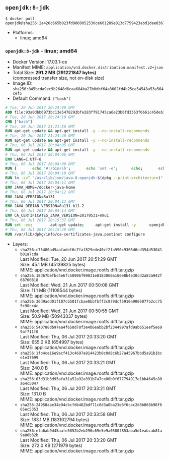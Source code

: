 ## `openjdk:8-jdk`

```console
$ docker pull openjdk@sha256:2a426c665b023fd9860052530ce601289e813d7759423abd1dae8367d8149a30
```

-	Platforms:
	-	linux; amd64

### `openjdk:8-jdk` - linux; amd64

-	Docker Version: 17.03.1-ce
-	Manifest MIME: `application/vnd.docker.distribution.manifest.v2+json`
-	Total Size: **291.2 MB (291221847 bytes)**  
	(compressed transfer size, not on-disk size)
-	Image ID: `sha256:845bcda9ec9b2648d6caa684ba27b0dbf64a8602fd4b25ca54548a53a564cef5`
-	Default Command: `["bash"]`

```dockerfile
# Tue, 20 Jun 2017 20:24:09 GMT
ADD file:93a0dbb6973bc13e5478292bfe283ff91745ca6e23b6fd3363f0661c45deb1ec in / 
# Tue, 20 Jun 2017 20:24:10 GMT
CMD ["bash"]
# Tue, 20 Jun 2017 21:21:56 GMT
RUN apt-get update && apt-get install -y --no-install-recommends 		ca-certificates 		curl 		wget 	&& rm -rf /var/lib/apt/lists/*
# Tue, 20 Jun 2017 21:24:46 GMT
RUN apt-get update && apt-get install -y --no-install-recommends 		bzr 		git 		mercurial 		openssh-client 		subversion 				procps 	&& rm -rf /var/lib/apt/lists/*
# Thu, 06 Jul 2017 20:04:05 GMT
RUN apt-get update && apt-get install -y --no-install-recommends 		bzip2 		unzip 		xz-utils 	&& rm -rf /var/lib/apt/lists/*
# Thu, 06 Jul 2017 20:04:06 GMT
ENV LANG=C.UTF-8
# Thu, 06 Jul 2017 20:04:08 GMT
RUN { 		echo '#!/bin/sh'; 		echo 'set -e'; 		echo; 		echo 'dirname "$(dirname "$(readlink -f "$(which javac || which java)")")"'; 	} > /usr/local/bin/docker-java-home 	&& chmod +x /usr/local/bin/docker-java-home
# Thu, 06 Jul 2017 20:04:10 GMT
RUN ln -svT "/usr/lib/jvm/java-8-openjdk-$(dpkg --print-architecture)" /docker-java-home
# Thu, 06 Jul 2017 20:04:11 GMT
ENV JAVA_HOME=/docker-java-home
# Thu, 06 Jul 2017 20:04:12 GMT
ENV JAVA_VERSION=8u131
# Thu, 06 Jul 2017 20:04:13 GMT
ENV JAVA_DEBIAN_VERSION=8u131-b11-2
# Thu, 06 Jul 2017 20:04:14 GMT
ENV CA_CERTIFICATES_JAVA_VERSION=20170531+nmu1
# Thu, 06 Jul 2017 20:15:37 GMT
RUN set -ex; 		apt-get update; 	apt-get install -y 		openjdk-8-jdk="$JAVA_DEBIAN_VERSION" 		ca-certificates-java="$CA_CERTIFICATES_JAVA_VERSION" 	; 	rm -rf /var/lib/apt/lists/*; 		[ "$(readlink -f "$JAVA_HOME")" = "$(docker-java-home)" ]; 		update-alternatives --get-selections | awk -v home="$(readlink -f "$JAVA_HOME")" 'index($3, home) == 1 { $2 = "manual"; print | "update-alternatives --set-selections" }'; 	update-alternatives --query java | grep -q 'Status: manual'
# Thu, 06 Jul 2017 20:15:39 GMT
RUN /var/lib/dpkg/info/ca-certificates-java.postinst configure
```

-	Layers:
	-	`sha256:c75480ad9aafadef6c7faf829ede40cf2fa990c9308d6cd354d53041b01a7cda`  
		Last Modified: Tue, 20 Jun 2017 20:51:29 GMT  
		Size: 45.1 MB (45139825 bytes)  
		MIME: application/vnd.docker.image.rootfs.diff.tar.gzip
	-	`sha256:18d67befbc4e6fc58906f99031e8183060a10ee8b4e30cd2a83a942f68760818`  
		Last Modified: Wed, 21 Jun 2017 00:50:08 GMT  
		Size: 11.1 MB (11108544 bytes)  
		MIME: application/vnd.docker.image.rootfs.diff.tar.gzip
	-	`sha256:36d9add01f107cb501fcbae0bbfbff3c879dcf5910a9066077b2cc755c98cc4c`  
		Last Modified: Wed, 21 Jun 2017 00:50:55 GMT  
		Size: 50.9 MB (50943337 bytes)  
		MIME: application/vnd.docker.image.rootfs.diff.tar.gzip
	-	`sha256:540788db97ea4f658d78f3e4b6eabb2bf2344997afd9ab651eef5e699af711f0`  
		Last Modified: Thu, 06 Jul 2017 20:33:20 GMT  
		Size: 655.0 KB (654997 bytes)  
		MIME: application/vnd.docker.image.rootfs.diff.tar.gzip
	-	`sha256:1fb4ce16e9acf413c4697a914423b0c0d8c6b27a45967bbd5a91b1bce1e37699`  
		Last Modified: Thu, 06 Jul 2017 20:33:21 GMT  
		Size: 240.0 B  
		MIME: application/vnd.docker.image.rootfs.diff.tar.gzip
	-	`sha256:63d31b3d95afa31a52a92a391b7a7ce00b0f677794917e1bb4645c80a64c5047`  
		Last Modified: Thu, 06 Jul 2017 20:33:21 GMT  
		Size: 131.0 B  
		MIME: application/vnd.docker.image.rootfs.diff.tar.gzip
	-	`sha256:24958aae34e94cbcfdb462bdf71c8d3a8ba23e6f6cac2d8b868b98f665ec5353`  
		Last Modified: Thu, 06 Jul 2017 20:33:58 GMT  
		Size: 183.1 MB (183102794 bytes)  
		MIME: application/vnd.docker.image.rootfs.diff.tar.gzip
	-	`sha256:efa6ab9d45aafe5852b2eb290c69e5e9a0580f853aba5d1eabcab81a9a80b32b`  
		Last Modified: Thu, 06 Jul 2017 20:33:20 GMT  
		Size: 272.0 KB (271979 bytes)  
		MIME: application/vnd.docker.image.rootfs.diff.tar.gzip
